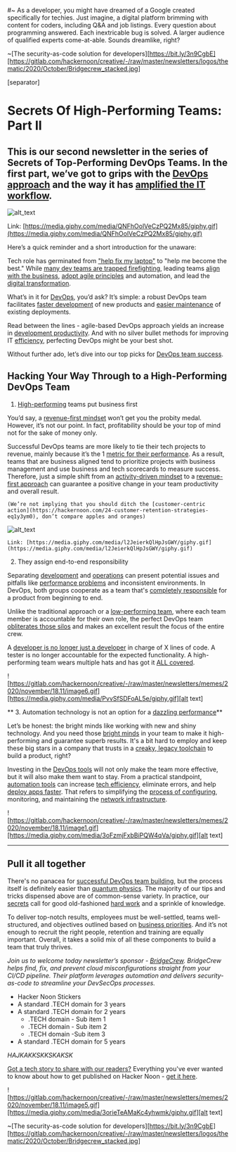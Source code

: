 <!-- AAAAAAAAAAAA NOW DIE -->

#~ As a developer, you might have dreamed of a Google created specifically for techies. Just imagine, a digital platform brimming with content for coders, including Q&A and job listings. Every question about programming answered. Each inextricable bug is solved. A larger audience of qualified experts come-at-able. Sounds dreamlike, right?

~[The security-as-code solution for developers][https://bit.ly/3n9CgbE][https://gitlab.com/hackernoon/creative/-/raw/master/newsletters/logos/thematic/2020/October/Bridgecrew_stacked.jpg]

[separator]

# Secrets Of High-Performing Teams: Part II


## This is our second newsletter in the series of Secrets of Top-Performing DevOps Teams. In the first part, we’ve got to grips with the [DevOps approach](https://hackernoon.com/devops-fundamentals-you-ever-wanted-to-know-zt2m3uh6) and the way it has [amplified the IT workflow](https://hackernoon.com/tagged/workflow).


![alt_text](https://gitlab.com/hackernoon/creative/-/raw/master/newsletters/memes/2020/november/18.11/image3.gif "image_tooltip")


Link: [https://media.giphy.com/media/QNFhOolVeCzPQ2Mx85/giphy.gif](https://media.giphy.com/media/QNFhOolVeCzPQ2Mx85/giphy.gif) 

Here’s a quick reminder and a short introduction for the unaware:

Tech role has germinated from ["help fix my laptop"](https://hackernoon.com/search?query=horror) to "help me become the best." While [many dev teams are trapped firefighting](https://hackernoon.com/tagged/team-productivity), leading teams [align with the business](https://hackernoon.com/tagged/business), [adopt agile principles](https://hackernoon.com/tagged/agile) and automation, and lead the [digital transformation](https://hackernoon.com/tagged/transformation).

What’s in it for [DevOps](https://hackernoon.com/tagged/devops), you’d ask? It’s simple: a robust DevOps team facilitates [faster development](https://hackernoon.com/founders-guide-how-to-outsource-software-development-in-2020-y1473yr7) of new products and [easier maintenance](https://hackernoon.com/3-reasons-why-teams-fail-avx3ta7) of existing deployments. 

Read between the lines - agile-based DevOps approach yields an increase in [development productivity](https://hackernoon.com/4-ways-startups-can-use-tech-and-automation-to-be-more-efficient-j3423w51). And with no silver bullet methods for improving IT [efficiency](https://hackernoon.com/if-formula-1-defined-efficiency-675z3yqd), perfecting DevOps might be your best shot. 

Without further ado, let’s dive into our top picks for [DevOps team success](https://hackernoon.com/devops-as-a-service-or-do-you-really-need-a-devops-team-cc4q32wj).


## Hacking Your Way Through to a High-Performing DevOps Team



1. [High-performing](https://hackernoon.com/3-easy-ways-to-improve-performance-of-your-python-code-dw183uzo) teams put business first

You’d say, a [revenue-first mindset](https://hackernoon.com/five-undervalued-data-points-for-emerging-businesses-5c2w3eun) won’t get you the probity medal. However, it’s not our point. In fact, profitability should be your top of mind not for the sake of money only. 


Successful DevOps teams are more likely to tie their tech projects to revenue, mainly because it’s the 1 [metric for their performance](https://hackernoon.com/the-secret-of-growth-how-to-achieve-dollar1m-arr-in-6-months-vi1832mp). As a result, teams that are business aligned tend to prioritize projects with business management and use business and tech scorecards to measure success. Therefore, just a simple shift from an [activity-driven mindset](https://hackernoon.com/data-that-you-need-is-worth-gold-not-data-that-you-already-have-5c60f9345c6b) to a [revenue-first approach](https://hackernoon.com/4-business-lessons-from-the-failure-of-wework-the-47-billion-dollar-tech-company-3ahi3201) can guarantee a positive change in your team productivity and overall result.


    (We’re not implying that you should ditch the [customer-centric action](https://hackernoon.com/24-customer-retention-strategies-eq1y3ym0), don’t compare apples and oranges)


![alt_text](https://gitlab.com/hackernoon/creative/-/raw/master/newsletters/memes/2020/november/18.11/image4.gif "image_tooltip")



    Link: [https://media.giphy.com/media/l2JeierkQlHpJsGWY/giphy.gif](https://media.giphy.com/media/l2JeierkQlHpJsGWY/giphy.gif) 

2. They assign end-to-end responsibility

Separating [development](https://hackernoon.com/ownership-and-responsibility-in-software-development-teams-6wr3n17) and [operations](https://hackernoon.com/0-to-90-bn-in-a-decade-uber-takeaways-for-startups-and-roadblocks-ahead-for-uber-b17c3bee2a3f) can present potential issues and pitfalls like [performance problems](https://hackernoon.com/the-surprise-outcome-of-measuring-our-pull-requests-process-4v683tbw) and inconsistent environments. In DevOps, both groups cooperate as a team that's [completely responsible](https://hackernoon.com/take-responsibility-dont-blame-it-on-the-users-hoz3n2u) for a product from beginning to end. 


Unlike the traditional approach or a [low-performing team](https://hackernoon.com/good-ux-manager-bad-ux-manager-33df51f7367c), where each team member is accountable for their own role, the perfect DevOps team [obliterates those silos](https://hackernoon.com/how-to-prioritize-product-requirements-77d139b4a343) and makes an excellent result the focus of the entire crew.


A [developer is no longer just a developer](https://hackernoon.com/highest-paid-software-developer-c66b9f4cc53e) in charge of X lines of code. A tester is no longer accountable for the expected functionality.  A high-performing team wears multiple hats and has got it [ALL covered](https://hackernoon.com/dont-optimize-things-that-dont-work-yet-957j30qv).


    
![https://gitlab.com/hackernoon/creative/-/raw/master/newsletters/memes/2020/november/18.11/image6.gif][https://media.giphy.com/media/PvvSfSDFoAL5e/giphy.gif][alt text]


** 3. Automation technology is not an option for a [dazzling performance](https://hackernoon.com/my-top-three-priorities-as-a-software-development-manager-cq2x32c1)**

Let’s be honest: the bright minds like working with new and shiny technology. And you need those [bright minds](https://hackernoon.com/software-specifications-define-plan-and-execute-more-effective-projects-p0803tzz) in your team to make it high-performing and guarantee superb results. It's a bit hard to employ and keep these big stars in a company that trusts in a [creaky, legacy toolchain](https://hackernoon.com/devops-principles-culture-vs-tooling-vvac367z) to build a product, right?


Investing in the [DevOps tools](https://hackernoon.com/7-best-devops-security-practices-devsecops-and-its-merits-mr2p3unk) will not only make the team more effective, but it will also make them want to stay. From a practical standpoint, [automation tools](https://hackernoon.com/automating-security-in-devops-top-15-tools-69253w9e) can increase [tech efficiency](https://hackernoon.com/why-devops-is-important-during-the-covid-19-pandemic-6u1i3tul), eliminate errors, and help [deploy apps faster](https://hackernoon.com/the-difference-between-ci-and-cd-in-devops-bc2z3uae). That refers to simplifying the [process of configuring](https://hackernoon.com/how-to-make-a-devops-strategy-pk153uyb), monitoring, and maintaining the [network infrastructure](https://hackernoon.com/ever-wondered-why-we-use-containers-in-devops-l5113wif).


![https://gitlab.com/hackernoon/creative/-/raw/master/newsletters/memes/2020/november/18.11/image1.gif][https://media.giphy.com/media/3oFzmjFxbBiPQW4qVa/giphy.gif][alt text]

-------

## Pull it all together

There's no panacea for [successful DevOps team building](https://hackernoon.com/measuring-devops-metrics-a-how-to-guide-ot113ztl), but the process itself is definitely easier than [quantum physics](https://www.hackernoon.com/how-quantum-dots-technology-driving-advancements-in-lcd-and-oled-display-quality-2e163uxg). The majority of our tips and tricks dispensed above are of common-sense variety. In practice, our [secrets](https://hackernoon.com/are-you-telling-the-story-of-your-software-mc133w92) call for good old-fashioned [hard work](https://hackernoon.com/how-to-approach-strategic-planning-when-the-sky-is-falling-oq5k3yer) and a sprinkle of knowledge.

To deliver top-notch results, employees must be well-settled, teams well-structured, and objectives outlined based on [business priorities](https://hackernoon.com/ceos-survey-on-digital-transformation-in-2017-by-gartner-c2d6e842f86c). And it’s not enough to recruit the right people, retention and training are equally important. Overall, it takes a solid mix of all these components to build a team that truly thrives.

_Join us to welcome today newsletter’s sponsor - [BridgeCrew](https://bit.ly/3n9CgbE). BridgeCrew helps find, fix, and prevent cloud misconfigurations straight from your CI/CD pipeline. Their platform leverages automation and delivers security-as-code to streamline your DevSecOps processes._


*   Hacker Noon Stickers
*   A standard .TECH domain for 3 years
*   A standard .TECH domain for 2 years
    *   .TECH domain - Sub item 1
    *   .TECH domain - Sub item 2
    *   .TECH domain -Sub item 3
*   A standard .TECH domain for 5 years

*HAJKAKKSKKSKAKSK*

[Got a tech story to share with our readers?](http://auth.hackernoon.com/) Everything you've ever wanted to know about how to get published on Hacker Noon - [get it here](https://hackernoon.com/how-to-get-published-on-hacker-noon-a-step-by-step-guide-zcp36rz).


![https://gitlab.com/hackernoon/creative/-/raw/master/newsletters/memes/2020/november/18.11/image5.gif][https://media.giphy.com/media/3orieTeAMaKc4yhwmk/giphy.gif][alt text]


~[The security-as-code solution for developers][https://bit.ly/3n9CgbE][https://gitlab.com/hackernoon/creative/-/raw/master/newsletters/logos/thematic/2020/October/Bridgecrew_stacked.jpg]
